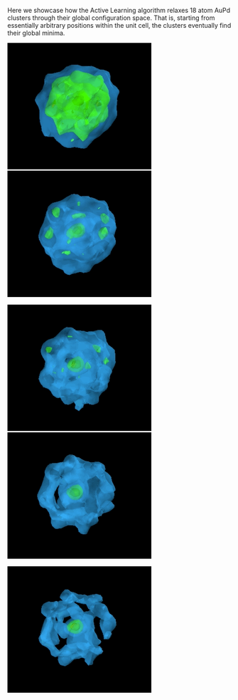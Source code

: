 Here we showcase how the Active Learning algorithm relaxes 18 atom AuPd clusters through their global configuration space.
That is, starting from essentially arbitrary positions within the unit cell, the clusters eventually find their global minima.


![](ga1.gif "iteration 1") ![](ga2.gif "iteration 2")


![](ga3.gif "iteration 3") ![](ga4.gif "iteration 4")


![](ga5.gif "iteration 5")
